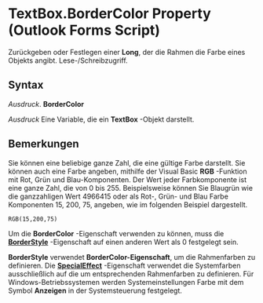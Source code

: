 
# TextBox.BorderColor Property (Outlook Forms Script)

Zurückgeben oder Festlegen einer  **Long**, der die Rahmen die Farbe eines Objekts angibt. Lese-/Schreibzugriff.


## Syntax

 _Ausdruck_. **BorderColor**

 _Ausdruck_ Eine Variable, die ein **TextBox** -Objekt darstellt.


## Bemerkungen

Sie können eine beliebige ganze Zahl, die eine gültige Farbe darstellt. Sie können auch eine Farbe angeben, mithilfe der Visual Basic  **RGB** -Funktion mit Rot, Grün und Blau-Komponenten. Der Wert jeder Farbkomponente ist eine ganze Zahl, die von 0 bis 255. Beispielsweise können Sie Blaugrün wie die ganzzahligen Wert 4966415 oder als Rot-, Grün- und Blau Farbe Komponenten 15, 200, 75, angeben, wie im folgenden Beispiel dargestellt.


```
RGB(15,200,75)
```

Um die  **BorderColor** -Eigenschaft verwenden zu können, muss die **[BorderStyle](c71b8117-a731-d0ab-89a7-84dd9aa089c4.md)** -Eigenschaft auf einen anderen Wert als 0 festgelegt sein.

 **BorderStyle** verwendet **BorderColor-Eigenschaft**, um die Rahmenfarben zu definieren. Die **[SpecialEffect](b7365d4e-c25d-9fa6-c088-0cc5bb6bb200.md)** -Eigenschaft verwendet die Systemfarben ausschließlich auf die um entsprechenden Rahmenfarben zu definieren. Für Windows-Betriebssystemen werden Systemeinstellungen Farbe mit dem Symbol **Anzeigen** in der Systemsteuerung festgelegt.

